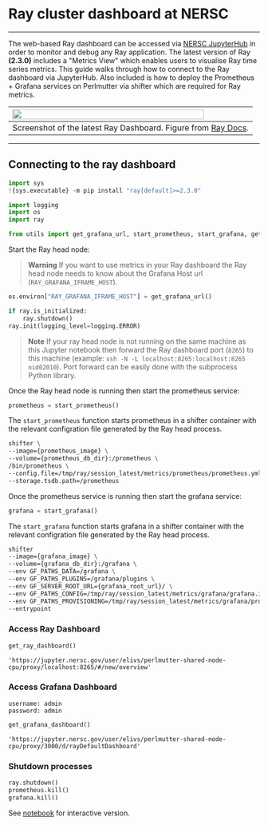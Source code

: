 # Ray cluster dashboard at NERSC 

-----

The web-based Ray dashboard can be accessed via [NERSC JupyterHub](https://jupyter.nersc.gov/) in order to monitor and debug any Ray application. The latest version of Ray **(2.3.0)** includes a "Metrics View" which enables users to visualise Ray time series metrics. This guide walks through how to connect to the Ray dashboard via JupyterHub. Also included is how to deploy the Prometheus + Grafana services on Perlmutter via shifter which are required for Ray metrics.


|<img src="https://raw.githubusercontent.com/ray-project/Images/master/docs/new-dashboard/Dashboard-overview.png" width="90%">|
|:--|
|Screenshot of the latest Ray Dashboard. Figure from [Ray Docs](https://docs.ray.io/en/latest/ray-core/ray-dashboard.html).|

----

## Connecting to the ray dashboard

```python
import sys
!{sys.executable} -m pip install "ray[default]>=2.3.0"
```

```python
import logging
import os
import ray

from utils import get_grafana_url, start_prometheus, start_grafana, get_ray_dashboard, get_grafana_dashboard
```

Start the Ray head node:

> **Warning**
> If you want to use metrics in your Ray dashboard the Ray head node needs to know about the Grafana Host url (`RAY_GRAFANA_IFRAME_HOST`).



```python
os.environ["RAY_GRAFANA_IFRAME_HOST"] = get_grafana_url()

if ray.is_initialized:
    ray.shutdown()
ray.init(logging_level=logging.ERROR)
```


> **Note**
> If your ray head node is not running on the same machine as this Jupyter notebook then forward the Ray dashboard port (`8265`) to this machine (example: `ssh -N -L localhost:8265:localhost:8265 nid02010`). 
> Port forward can be easily done with the subprocess Python library.

Once the Ray head node is running then start the prometheus service:


```python
prometheus = start_prometheus()
```

The `start_prometheus` function starts prometheus in a shifter container with the relevant configration file generated by the Ray head process.

```bash
shifter \
--image={prometheus_image} \
--volume={prometheus_db_dir}:/prometheus \
/bin/prometheus \
--config.file=/tmp/ray/session_latest/metrics/prometheus/prometheus.yml \
--storage.tsdb.path=/prometheus
```

Once the prometheus service is running then start the grafana service:


```python
grafana = start_grafana()
```

The `start_grafana` function starts grafana in a shifter container with the relevant configration file generated by the Ray head process.

```bash
shifter
--image={grafana_image} \
--volume={grafana_db_dir}:/grafana \
--env GF_PATHS_DATA=/grafana \
--env GF_PATHS_PLUGINS=/grafana/plugins \
--env GF_SERVER_ROOT_URL={grafana_root_url}/ \
--env GF_PATHS_CONFIG=/tmp/ray/session_latest/metrics/grafana/grafana.ini \
--env GF_PATHS_PROVISIONING=/tmp/ray/session_latest/metrics/grafana/provisioning \
--entrypoint
```

### Access Ray Dashboard


```python
get_ray_dashboard()
```



    'https://jupyter.nersc.gov/user/elivs/perlmutter-shared-node-cpu/proxy/localhost:8265/#/new/overview'



### Access Grafana Dashboard

```
username: admin
password: admin
```


```python
get_grafana_dashboard()
```




    'https://jupyter.nersc.gov/user/elivs/perlmutter-shared-node-cpu/proxy/3000/d/rayDefaultDashboard'



### Shutdown processes


```python
ray.shutdown()
prometheus.kill()
grafana.kill()
```

See [notebook](README.ipynb) for interactive version.
